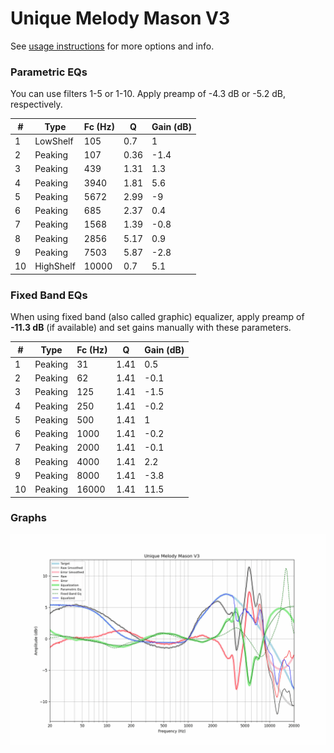 # Unique Melody Mason V3
See [usage instructions](https://github.com/jaakkopasanen/AutoEq#usage) for more options and info.

### Parametric EQs
You can use filters 1-5 or 1-10. Apply preamp of -4.3 dB or -5.2 dB, respectively.

|   # | Type      |   Fc (Hz) |    Q |   Gain (dB) |
|-----|-----------|-----------|------|-------------|
|   1 | LowShelf  |       105 | 0.7  |         1   |
|   2 | Peaking   |       107 | 0.36 |        -1.4 |
|   3 | Peaking   |       439 | 1.31 |         1.3 |
|   4 | Peaking   |      3940 | 1.81 |         5.6 |
|   5 | Peaking   |      5672 | 2.99 |        -9   |
|   6 | Peaking   |       685 | 2.37 |         0.4 |
|   7 | Peaking   |      1568 | 1.39 |        -0.8 |
|   8 | Peaking   |      2856 | 5.17 |         0.9 |
|   9 | Peaking   |      7503 | 5.87 |        -2.8 |
|  10 | HighShelf |     10000 | 0.7  |         5.1 |

### Fixed Band EQs
When using fixed band (also called graphic) equalizer, apply preamp of **-11.3 dB** (if available) and set gains manually with these parameters.

|   # | Type    |   Fc (Hz) |    Q |   Gain (dB) |
|-----|---------|-----------|------|-------------|
|   1 | Peaking |        31 | 1.41 |         0.5 |
|   2 | Peaking |        62 | 1.41 |        -0.1 |
|   3 | Peaking |       125 | 1.41 |        -1.5 |
|   4 | Peaking |       250 | 1.41 |        -0.2 |
|   5 | Peaking |       500 | 1.41 |         1   |
|   6 | Peaking |      1000 | 1.41 |        -0.2 |
|   7 | Peaking |      2000 | 1.41 |        -0.1 |
|   8 | Peaking |      4000 | 1.41 |         2.2 |
|   9 | Peaking |      8000 | 1.41 |        -3.8 |
|  10 | Peaking |     16000 | 1.41 |        11.5 |

### Graphs
![](./Unique%20Melody%20Mason%20V3.png)

